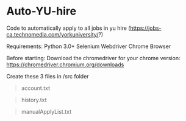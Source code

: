 # Auto-YU-hire
Code to automatically apply to all jobs in yu hire (https://jobs-ca.technomedia.com/yorkuniversity/?)

Requirements: 
Python 3.0+
Selenium Webdriver
Chrome Browser


Before starting:
Download the chromedriver for your chrome version: https://chromedriver.chromium.org/downloads

Create these 3 files in /src folder
  >account.txt
  
  >history.txt
  
  >manualApplyList.txt
